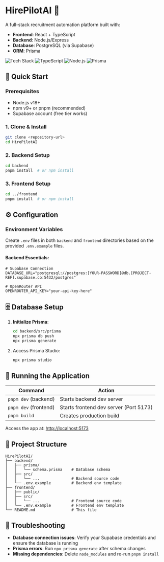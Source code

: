 
# HirePilotAI 🚀

A full-stack recruitment automation platform built with:
- **Frontend**: React + TypeScript
- **Backend**: Node.js/Express
- **Database**: PostgreSQL (via Supabase)
- **ORM**: Prisma

![Tech Stack](https://img.shields.io/badge/React-20232A?style=for-the-badge&logo=react&logoColor=61DAFB)
![TypeScript](https://img.shields.io/badge/TypeScript-007ACC?style=for-the-badge&logo=typescript&logoColor=white)
![Node.js](https://img.shields.io/badge/Node.js-339933?style=for-the-badge&logo=nodedotjs&logoColor=white)
![Prisma](https://img.shields.io/badge/Prisma-3982CE?style=for-the-badge&logo=Prisma&logoColor=white)

## 🚀 Quick Start

### Prerequisites
- Node.js v18+
- npm v9+ or pnpm (recommended)
- Supabase account (free tier works)

### 1. Clone & Install
```bash
git clone <repository-url>
cd HirePilotAI
```

### 2. Backend Setup
```bash
cd backend
pnpm install  # or npm install
```

### 3. Frontend Setup
```bash
cd ../frontend
pnpm install  # or npm install
```

## ⚙️ Configuration

### Environment Variables
Create `.env` files in both `backend` and `frontend` directories based on the provided `.env.example` files.

#### Backend Essentials:
```env
# Supabase Connection
DATABASE_URL="postgresql://postgres:[YOUR-PASSWORD]@db.[PROJECT-REF].supabase.co:5432/postgres"

# OpenRouter API
OPENROUTER_API_KEY="your-api-key-here"
```

## 🗄 Database Setup

1. **Initialize Prisma**:
   ```bash
   cd backend/src/prisma
   npx prisma db push
   npx prisma generate
   ```
2. Access Prisma Studio:
   ```bash
   npx prisma studio
   ```

## 🏃 Running the Application

| Command               | Action                              |
|-----------------------|-------------------------------------|
| `pnpm dev` (backend)  | Starts backend dev server           |
| `pnpm dev` (frontend) | Starts frontend dev server (Port 5173) |
| `pnpm build`          | Creates production build            |

Access the app at: [http://localhost:5173](http://localhost:5173)

## 📂 Project Structure

```
HirePilotAI/
├── backend/
│   ├── prisma/
│   │   └── schema.prisma    # Database schema
│   ├── src/
│   │   └── ...              # Backend source code
│   └── .env.example         # Backend env template
├── frontend/
│   ├── public/
│   ├── src/
│   │   └── ...              # Frontend source code
│   └── .env.example         # Frontend env template
└── README.md                # This file
```

## 🔧 Troubleshooting

- **Database connection issues**: Verify your Supabase credentials and ensure the database is running
- **Prisma errors**: Run `npx prisma generate` after schema changes
- **Missing dependencies**: Delete `node_modules` and re-run `pnpm install`

